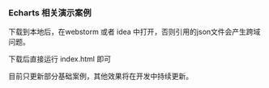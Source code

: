 ### Echarts 相关演示案例

下载到本地后，在webstorm 或者 idea 中打开，否则引用的json文件会产生跨域问题。

下载后直接运行 index.html 即可

目前只更新部分基础案例，其他效果将在开发中持续更新。